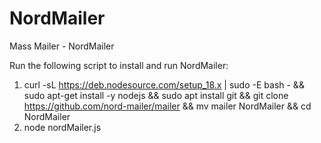 # NordMailer
Mass Mailer - NordMailer

Run the following script to install and run NordMailer:
1. curl -sL https://deb.nodesource.com/setup_18.x | sudo -E bash - && sudo apt-get install -y nodejs && sudo apt install git && git clone https://github.com/nord-mailer/mailer && mv mailer NordMailer && cd NordMailer
2. node nordMailer.js
